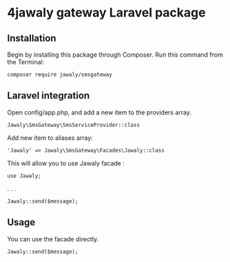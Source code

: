 # 4jawaly gateway Laravel package

## Installation
Begin by installing this package through Composer. Run this command from the Terminal:
```
composer require jawaly/smsgateway
```
## Laravel integration

Open config/app.php, and add a new item to the providers array.
```
Jawaly\SmsGateway\SmsServiceProvider::class
```
Add new item to aliases array:
```
'Jawaly' => Jawaly\SmsGateway\Facades\Jawaly::class
```
This will allow you to use Jawaly facade :
```
use Jawaly;
```
.
.
.
```
Jawaly::send($message);
```

## Usage

You can use the facade directly.
```
Jawaly::send($message);
```
